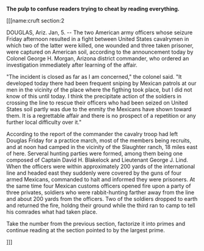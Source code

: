 **The pulp to confuse readers trying to cheat by reading everything.**

[[[name:cruft section:2

DOUGLAS, Ariz. Jan, 5. -- The two American army officers whose seizure Friday afternoon resulted in a fight between United States cavalrymen in which two of the latter were killed, one wounded and three taken prisoner, were captured on American soil, according to the announcement today by Colonel George H. Morgan, Arizona district commander, who ordered an investigation immediately after learning of the affair.

"The incident is closed as far as I am concerned," the colonel said. "It developed today there had been frequent sniping by Mexican patrols at our men in the vicinity of the place where the figthing took place, but I did not know of this until today. I think the precipitate action of the soldiers in crossing the line to rescue their officers who had been seized on United States soil partly was due to the enmity the Mexicans have shown toward them. It is a regrettable affair and there is no prospect of a repetition or any further local difficulty over it."

According to the report of the commander the cavalry troop had left Douglas Friday for a practice march, most of the members being recruits, and at noon had camped in the vicinity of the Slaughter ranch, 18 miles east of here. Serveral hunting parties were formed, among them being one composed of Captain David H. Blakelock and Lieutenant George J. Lind. When the officers were within approximately 200 yards of the international line and headed east they suddenly were covered by the guns of four armed Mexicans, commanded to halt and informed they were prisoners. At the same time four Mexican customs officers opened fire upon a party of three privates, soldiers who were rabbit-hunting farther away from the line and about 200 yards from the officers. Two of the soldiers dropped to earth and returned the fire, holdng their ground while the third ran to camp to tell his comrades what had taken place.

Take the number from the previous section, factorize it into primes and continue reading at the section pointed to by the largest prime.

]]]

